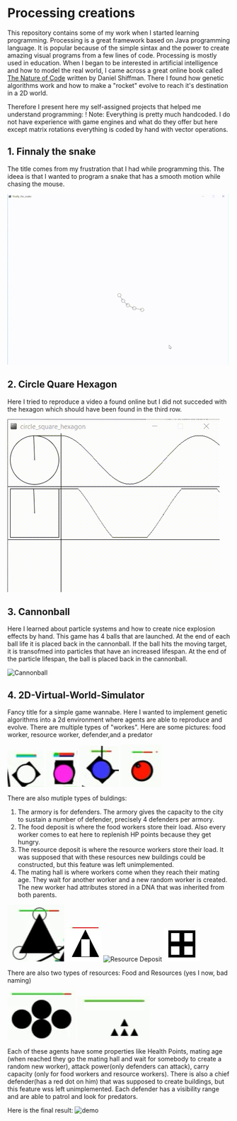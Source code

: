# Processing creations
This repository contains some of my work when I started learning programming.
Processing is a great framework based on Java programming language. It is popular because of the simple sintax and the power to create amazing visual programs from a few lines of code.
Processing is mostly used in education.
When I began to be interested in artificial intelligence and how to model the real world, I came across a great online book called  [The Nature of Code](http://natureofcode.com/book/introduction/) written by Daniel Shiffman. There I found how genetic algorithms work and how to make a "rocket" evolve to reach it's destination in a 2D world.

Therefore I present here my self-assigned projects that helped me understand programming:
! Note: Everything is pretty much handcoded. I do not have experience with game engines and what do they offer but here except matrix rotations everything is coded by hand with vector operations.

## 1. Finnaly the snake
The title comes from my frustration that I had while programming this.
The ideea is that I wanted to program a snake that has a smooth motion while chasing the mouse.

![Snake chasing mouse](media/ezgif.com-resize.gif)

## 2. Circle Quare Hexagon
Here I tried to reproduce a video a found online but I did not succeded with the hexagon which should have been found in the third row.

![Circle Quare Hexagon](media/ice_video_20170601-132736.gif)

## 3. Cannonball
Here I learned about particle systems and how to create nice explosion effects by hand.
This game has 4 balls that are launched. At the end of each ball life it is placed back in the cannonball.
If the ball hits the moving target, it is transofmed into particles that have an increased lifespan. At the end of the particle lifespan, the ball is placed back in the cannonball.

![Cannonball](media/ice_video_20170601-133413.gif)

## 4. 2D-Virtual-World-Simulator
Fancy title for a simple game wannabe.
Here I wanted to implement genetic algorithms into a 2d environment where agents are able to reproduce and evolve. There are multiple types of "workes". Here are some pictures: food worker, resource worker, defender,and a predator

![workerFood](media/workerFood.JPG)
![workerResources](media/workerResources.JPG)
![workerDefender](media/workerDefender.JPG)
![predator](media/predator.JPG)

There are also mutiple types of buldings:
1. The armory is for defenders. The armory gives the capacity to the city to sustain a number of defender, precisely 4 defenders per armory.
2. The food deposit is where the food workers store their load. Also every worker comes to eat here to replenish HP points because they get hungry.
3. The resource deposit is where the resource workers store their load. It was supposed that with these resources new buildings could be constructed, but this feature was left unimplemented.
4. The mating hall is where workers come when they reach their mating age. They wait for another worker and a new random worker is created. The new worker had attributes stored in a DNA that was inherited from both parents.

![Armory](media/armory.JPG)
![Food Deposit](media/foodDeposit.JPG)
![Resource Deposit](media/resourceDeposit.JPG)
![Mating hall](media/matingHall.JPG)

There are also two types of resources:
Food and Resources (yes I now, bad naming)

![Food](media/food.JPG)
![resources](media/resources.JPG)

Each of these agents have some properties like Health Points, mating age (when reached they go the mating hall and wait for somebody to create a random new worker), attack power(only defenders can attack), carry capacity (only for food workers and resource workers).
There is also a chief defender(has a red dot on him) that was supposed to create buildings, but this feature wss left unimplemented.
Each defender has a visibility range and are able to patrol and look for predators.

Here is the final result:
![demo](media/ice_video_20170601-135839.gif)

